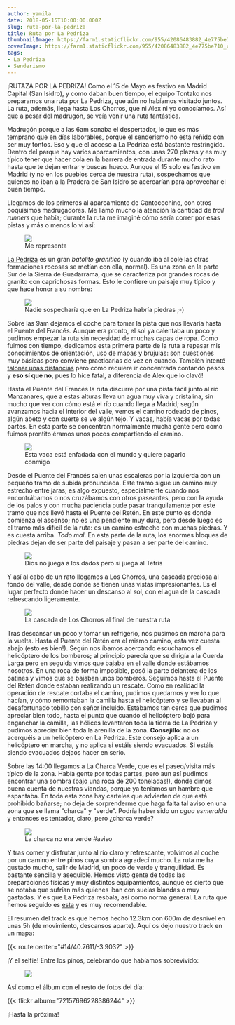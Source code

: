 ```yaml
---
author: yamila
date: 2018-05-15T10:00:00.000Z
slug: ruta-por-la-pedriza
title: Ruta por La Pedriza
thumbnailImage: https://farm1.staticflickr.com/955/42086483882_4e775be710_c.jpg
coverImage: https://farm1.staticflickr.com/955/42086483882_4e775be710_c.jpg
tags:
- La Pedriza
- Senderismo
---
```


¡RUTAZA POR LA PEDRIZA! Como el 15 de Mayo es festivo en Madrid Capital (San Isidro), y como daban buen tiempo, el equipo Tontako nos preparamos una ruta por La Pedriza, que aún no habíamos visitado juntos. La ruta, además, llega hasta Los Chorros, que ni Alex ni yo conocíamos. Así que a pesar del madrugón, se veía venir una ruta fantástica.

<!--more-->

Madrugón porque a las 6am sonaba el despertador, lo que es más temprano que en días laborables, porque el senderismo no está reñido con ser muy tontos. Eso y que el acceso a La Pedriza está bastante restringido. Dentro del parque hay varios aparcamientos, con unas 270 plazas y es muy típico tener que hacer cola en la barrera de entrada durante mucho rato hasta que te dejan entrar y buscas hueco. Aunque el 15 solo es festivo en Madrid (y no en los pueblos cerca de nuestra ruta), sospechamos que quienes no iban a la Pradera de San Isidro se acercarían para aprovechar el buen tiempo.

Llegamos de los primeros al aparcamiento de Cantocochino, con otros poquísimos madrugadores. Me llamó mucho la atención la cantidad de <em>trail runners</em> que había; durante la ruta me imaginé cómo sería correr por esas pistas y más o menos lo vi así:

<figure>
<img src="https://media.giphy.com/media/cQwhk9tSjROjm/giphy.gif"/>
<figcaption>Me representa</figcaption>
</figure>

<a href="https://es.wikipedia.org/wiki/La_Pedriza" target="_blank">La Pedriza</a> es un gran <em>batolito granítico</em> (y cuando iba al cole las otras formaciones rocosas se metían con ella, normal). Es una zona en la parte Sur de la Sierra de Guadarrama, que se caracteriza por grandes rocas de granito con caprichosas formas. Esto le confiere un paisaje muy típico y que hace honor a su nombre:

<figure>
<img src="https://farm1.staticflickr.com/955/42086483882_4e775be710_c.jpg"/>
<figcaption>Nadie sospecharía que en La Pedriza habría piedras ;-)</figcaption>
</figure>

Sobre las 9am dejamos el coche para tomar la pista que nos llevaría hasta el Puente del Francés. Aunque era pronto, el sol ya calentaba un poco y pudimos empezar la ruta sin necesidad de muchas capas de ropa. Como fuimos con tiempo, dedicamos esta primera parte de la ruta a repasar mis conocimientos de orientación, uso de mapas y brújulas: son cuestiones muy básicas pero conviene practicarlas de vez en cuando. También intenté <a href="https://www.youtube.com/watch?v=YGwWiCcVt-0" target="_blank">talonar unas distancias</a> pero como requiere ir concentrada contando pasos y <strong>eso sí que no</strong>, pues lo hice fatal, a diferencia de Alex que lo clavó!

Hasta el Puente del Francés la ruta discurre por una pista fácil junto al río Manzanares, que a estas alturas lleva un agua muy viva y cristalina, sin mucho que ver con cómo está el río cuando llega a Madrid; según avanzamos hacia el interior del valle, vemos el camino rodeado de pinos, algún abeto y con suerte se ve algún tejo. Y vacas, había vacas por todas partes. En esta parte se concentran normalmente mucha gente pero como fuimos prontito éramos unos pocos compartiendo el camino.

<figure>
<img src="https://farm1.staticflickr.com/952/42132419301_d30fd41680_c.jpg"/>
<figcaption>Esta vaca está enfadada con el mundo y quiere pagarlo conmigo</figcaption>
</figure>

Desde el Puente del Francés salen unas escaleras por la izquierda con un pequeño tramo de subida pronunciada. Este tramo sigue un camino muy estrecho entre jaras; es algo expuesto, especialmente cuando nos encontrábamos o nos cruzábamos con otros paseantes, pero con la ayuda de los palos y con mucha paciencia pude pasar tranquilamente por este tramo que nos llevó hasta el Puente del Retén. En este punto es donde comienza el ascenso; no es una pendiente muy dura, pero desde luego es el tramo más difícil de la ruta: es un camino estrecho con muchas piedras. Y es cuesta arriba. <em>Todo mal</em>. En esta parte de la ruta, los enormes bloques de piedras dejan de ser parte del paisaje y pasan a ser parte del camino.

<figure>
<img src="https://farm1.staticflickr.com/828/40325747830_ee36d79bcc_c.jpg"/>
<figcaption>Dios no juega a los dados pero sí juega al Tetris</figcaption>
</figure>

Y así al cabo de un rato llegamos a Los Chorros, una cascada preciosa al fondo del valle, desde donde se tienen unas vistas impresionantes. Es el lugar perfecto donde hacer un descanso al sol, con el agua de la cascada refrescando ligeramente.

<figure>
<img src="https://farm1.staticflickr.com/957/42132503341_2c839fa017_c.jpg"/>
<figcaption>La cascada de Los Chorros al final de nuestra ruta</figcaption>
</figure>

Tras descansar un poco y tomar un refrigerio, nos pusimos en marcha para la vuelta. Hasta el Puente del Retén era el mismo camino, esta vez cuesta abajo (esto es bien!). Según nos íbamos acercando escuchamos el helicóptero de los bomberos; al principio parecía que se dirigía a la Cuerda Larga pero en seguida vimos que bajaba en el valle donde estábamos nosotros. En una roca de forma imposible, posó la parte delantera de los patines y vimos que se bajaban unos bomberos. Seguimos hasta el Puente del Retén donde estaban realizando un rescate. Como en realidad la operación de rescate cortaba el camino, pudimos quedarnos y ver lo que hacían, y cómo remontaban la camilla hasta el helicóptero y se llevaban al desafortunado tobillo con señor incluido. Estábamos tan cerca que pudimos apreciar bien todo, hasta el punto que cuando el helicóptero bajó para enganchar la camilla, las hélices levantaron toda la tierra de La Pedriza y pudimos apreciar bien toda la arenilla de la zona. <strong>Consejillo</strong>: no os acerquéis a un helicóptero en La Pedriza. Este consejo aplica a un helicóptero en marcha, y no aplica si estáis siendo evacuados. Si estáis siendo evacuados dejaos hacer en serio.

Sobre las 14:00 llegamos a La Charca Verde, que es el paseo/visita más típico de la zona. Había gente por todas partes, pero aun así pudimos encontrar una sombra (bajo una roca de 200 toneladas!), donde dimos buena cuenta de nuestras viandas, porque ya teníamos un hambre que espantaba. En toda esta zona hay carteles que advierten de que está prohibido bañarse; no deja de sorprenderme que haga falta tal aviso en una zona que se llama "charca" y "verde". Podría haber sido un <em>agua esmeralda</em> y entonces es tentador, claro, pero ¿charca verde?

<figure>
<img src="https://farm1.staticflickr.com/831/40325833030_df43e399da_c.jpg"/>
<figcaption>La charca no era verde #aviso</figcaption>
</figure>

Y tras comer y disfrutar junto al río claro y refrescante, volvimos al coche por un camino entre pinos cuya sombra agradecí mucho. La ruta me ha gustado mucho, salir de Madrid, un poco de verde y tranquilidad. Es bastante sencilla y asequible. Hemos visto gente de todas las preparaciones físicas y muy distintos equipamientos, aunque es cierto que se notaba que sufrían más quienes iban con suelas blandas o muy gastadas. Y es que La Pedriza resbala, así como norma general. La ruta que hemos seguido es <a href="https://es.wikiloc.com/rutas-senderismo/chorros-del-manzanares-y-charca-verde-desde-cantocochino-la-pedriza-14089391" target="_blank">esta</a> y es muy recomendable.

El resumen del track es que hemos hecho 12.3km con 600m de desnivel en unas 5h (de movimiento, descansos aparte). Aquí os dejo nuestro track en un mapa:

{{< route center="#14/40.7611/-3.9032" >}}

¡Y el selfie! Entre los pinos, celebrando que habíamos sobrevivido:

<figure>
<img src="https://farm1.staticflickr.com/824/41412517654_9e8db13f78_c.jpg"/>
<figcaption></figcaption>
</figure>

Así como el álbum con el resto de fotos del día:

{{< flickr album="72157696228386244" >}}

¡Hasta la próxima!
